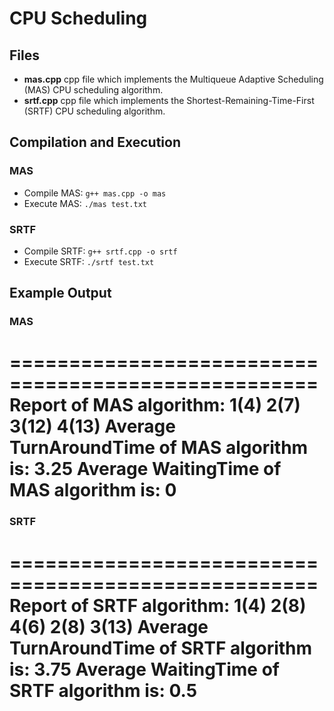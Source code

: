 # CPU Scheduling
## Files
- **mas.cpp** cpp file which implements the Multiqueue Adaptive Scheduling (MAS) CPU scheduling algorithm.
- **srtf.cpp** cpp file which implements the Shortest-Remaining-Time-First (SRTF) CPU scheduling algorithm.
## Compilation and Execution
### MAS
- Compile MAS: ```g++ mas.cpp -o mas```
- Execute MAS: ```./mas test.txt ```
### SRTF
- Compile SRTF: ```g++ srtf.cpp -o srtf```
- Execute SRTF: ```./srtf test.txt ```
## Example Output
### MAS
====================================================
Report of MAS algorithm: 
1(4) 
2(7) 
3(12) 
4(13) 
Average TurnAroundTime of MAS algorithm is: 3.25
Average WaitingTime of MAS algorithm is: 0
====================================================
### SRTF
====================================================
Report of SRTF algorithm: 
1(4) 
2(8) 
4(6) 
2(8) 
3(13) 
Average TurnAroundTime of SRTF algorithm is: 3.75
Average WaitingTime of SRTF algorithm is: 0.5
====================================================



